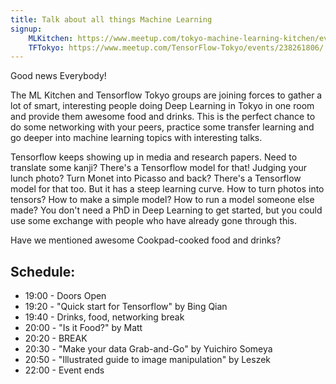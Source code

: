 ```yaml
---
title: Talk about all things Machine Learning
signup:
    MLKitchen: https://www.meetup.com/tokyo-machine-learning-kitchen/events/239631655/
    TFTokyo: https://www.meetup.com/TensorFlow-Tokyo/events/238261806/
---
```


Good news Everybody!

The ML Kitchen and Tensorflow Tokyo groups are joining forces to gather a lot of smart, interesting people doing Deep Learning in Tokyo in one room and provide them awesome food and drinks. This is the perfect chance to do some networking with your peers, practice some transfer learning and go deeper into machine learning topics with interesting talks.

Tensorflow keeps showing up in media and research papers. Need to translate some kanji? There's a Tensorflow model for that! Judging your lunch photo? Turn Monet into Picasso and back? There's a Tensorflow model for that too. But it has a steep learning curve. How to turn photos into tensors? How to make a simple model? How to run a model someone else made? You don't need a PhD in Deep Learning to get started, but you could use some exchange with people who have already gone through this.

Have we mentioned awesome Cookpad-cooked food and drinks?

## Schedule:

 - 19:00 - Doors Open
 - 19:20 - "Quick start for Tensorflow" by Bing Qian
 - 19:40 - Drinks, food, networking break
 - 20:00 - "Is it Food?" by Matt
 - 20:20 - BREAK
 - 20:30 - "Make your data Grab-and-Go" by Yuichiro Someya
 - 20:50 - "Illustrated guide to image manipulation" by Leszek
 - 22:00 - Event ends
